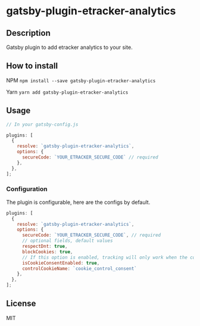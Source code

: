# gatsby-plugin-etracker-analytics

## Description

Gatsby plugin to add etracker analytics to your site.

## How to install

NPM
`npm install --save gatsby-plugin-etracker-analytics`

Yarn
`yarn add gatsby-plugin-etracker-analytics`

## Usage

```javascript
// In your gatsby-config.js

plugins: [
  {
    resolve: `gatsby-plugin-etracker-analytics`,
    options: {
      secureCode: `YOUR_ETRACKER_SECURE_CODE` // required
    },
  },
];
```

### Configuration

The plugin is configurable, here are the configs by default.

```javascript
plugins: [
  {
    resolve: `gatsby-plugin-etracker-analytics`,
    options: {
      secureCode: `YOUR_ETRACKER_SECURE_CODE`, // required
      // optional fields, default values
      respectDnt: true,
      blockCookies: true,
      // If this option is enabled, tracking will only work when the cookie named `controlCookieName` is not false.
      isCookieConsentEnabled: true,
      controlCookieName: `cookie_control_consent`
    },
  },
];
```

## License

MIT
